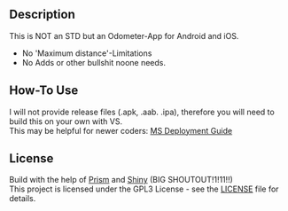  ## Description
This is NOT an STD but an Odometer-App for Android and iOS.
- No 'Maximum distance'-Limitations
- No Adds or other bullshit noone needs.

## How-To Use
I will not provide release files (.apk, .aab. .ipa), therefore you will need to build this on your own with VS.
<br/>
This may be helpful for newer coders: [MS Deployment Guide](https://learn.microsoft.com/en-us/dotnet/maui/deployment/?view=net-maui-9.0)

## License
Build with the help of [Prism](https://github.com/PrismLibrary/Prism) and [Shiny](https://github.com/shinyorg/shiny) (BIG SHOUTOUT!1!11!!)
<br/>
This project is licensed under the GPL3 License - see the [LICENSE](LICENSE) file for details.
